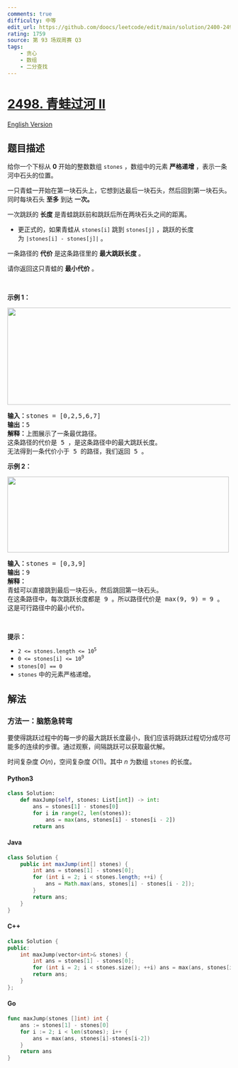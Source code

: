 ```yaml
---
comments: true
difficulty: 中等
edit_url: https://github.com/doocs/leetcode/edit/main/solution/2400-2499/2498.Frog%20Jump%20II/README.md
rating: 1759
source: 第 93 场双周赛 Q3
tags:
    - 贪心
    - 数组
    - 二分查找
---
```


<!-- problem:start -->

# [2498. 青蛙过河 II](https://leetcode.cn/problems/frog-jump-ii)

[English Version](/solution/2400-2499/2498.Frog%20Jump%20II/README_EN.md)

## 题目描述

<!-- description:start -->

<p>给你一个下标从 <strong>0</strong>&nbsp;开始的整数数组&nbsp;<code>stones</code>&nbsp;，数组中的元素&nbsp;<strong>严格递增</strong>&nbsp;，表示一条河中石头的位置。</p>

<p>一只青蛙一开始在第一块石头上，它想到达最后一块石头，然后回到第一块石头。同时每块石头 <strong>至多</strong> 到达 <strong>一次。</strong></p>

<p>一次跳跃的 <strong>长度</strong>&nbsp;是青蛙跳跃前和跳跃后所在两块石头之间的距离。</p>

<ul>
	<li>更正式的，如果青蛙从&nbsp;<code>stones[i]</code>&nbsp;跳到&nbsp;<code>stones[j]</code>&nbsp;，跳跃的长度为&nbsp;<code>|stones[i] - stones[j]|</code>&nbsp;。</li>
</ul>

<p>一条路径的 <b>代价</b>&nbsp;是这条路径里的&nbsp;<b>最大跳跃长度</b>&nbsp;。</p>

<p>请你返回这只青蛙的 <strong>最小代价</strong>&nbsp;。</p>

<p>&nbsp;</p>

<p><strong>示例 1：</strong></p>

<p><img alt="" src="https://fastly.jsdelivr.net/gh/doocs/leetcode@main/solution/2400-2499/2498.Frog%20Jump%20II/images/example-1.png" style="width: 600px; height: 219px;" /></p>

<pre>
<b>输入：</b>stones = [0,2,5,6,7]
<b>输出：</b>5
<b>解释：</b>上图展示了一条最优路径。
这条路径的代价是 5 ，是这条路径中的最大跳跃长度。
无法得到一条代价小于 5 的路径，我们返回 5 。
</pre>

<p><strong>示例 2：</strong></p>

<p><img alt="" src="https://fastly.jsdelivr.net/gh/doocs/leetcode@main/solution/2400-2499/2498.Frog%20Jump%20II/images/example-2.png" style="width: 500px; height: 171px;" /></p>

<pre>
<b>输入：</b>stones = [0,3,9]
<b>输出：</b>9
<b>解释：</b>
青蛙可以直接跳到最后一块石头，然后跳回第一块石头。
在这条路径中，每次跳跃长度都是 9 。所以路径代价是 max(9, 9) = 9 。
这是可行路径中的最小代价。
</pre>

<p>&nbsp;</p>

<p><strong>提示：</strong></p>

<ul>
	<li><code>2 &lt;= stones.length &lt;= 10<sup>5</sup></code></li>
	<li><code>0 &lt;= stones[i] &lt;= 10<sup>9</sup></code></li>
	<li><code>stones[0] == 0</code></li>
	<li><code>stones</code>&nbsp;中的元素严格递增。</li>
</ul>

<!-- description:end -->

## 解法

<!-- solution:start -->

### 方法一：脑筋急转弯

要使得跳跃过程中的每一步的最大跳跃长度最小，我们应该将跳跃过程切分成尽可能多的连续的步骤。通过观察，间隔跳跃可以获取最优解。

时间复杂度 $O(n)$，空间复杂度 $O(1)$。其中 $n$ 为数组 `stones` 的长度。

<!-- tabs:start -->

#### Python3

```python
class Solution:
    def maxJump(self, stones: List[int]) -> int:
        ans = stones[1] - stones[0]
        for i in range(2, len(stones)):
            ans = max(ans, stones[i] - stones[i - 2])
        return ans
```

#### Java

```java
class Solution {
    public int maxJump(int[] stones) {
        int ans = stones[1] - stones[0];
        for (int i = 2; i < stones.length; ++i) {
            ans = Math.max(ans, stones[i] - stones[i - 2]);
        }
        return ans;
    }
}
```

#### C++

```cpp
class Solution {
public:
    int maxJump(vector<int>& stones) {
        int ans = stones[1] - stones[0];
        for (int i = 2; i < stones.size(); ++i) ans = max(ans, stones[i] - stones[i - 2]);
        return ans;
    }
};
```

#### Go

```go
func maxJump(stones []int) int {
	ans := stones[1] - stones[0]
	for i := 2; i < len(stones); i++ {
		ans = max(ans, stones[i]-stones[i-2])
	}
	return ans
}
```

<!-- tabs:end -->

<!-- solution:end -->

<!-- problem:end -->
